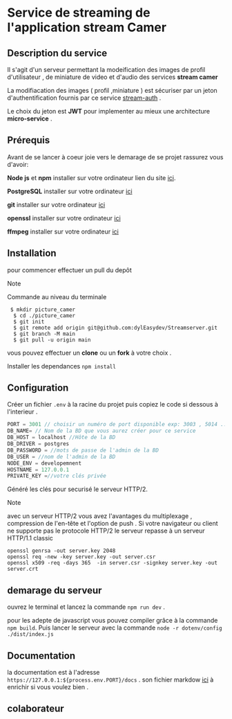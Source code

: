 # Service de streaming de l'application stream Camer 

## Description du service

Il s'agit d'un serveur permettant la modeification des images de 
profil d'utilisateur , de miniature de video et d'audio des services **stream camer**

La modifiacation des images ( profil ,miniature ) est sécuriser par un jeton d'authentification fournis par ce service [stream-auth]() .

Le choix du jeton est **JWT** pour implementer au mieux une architecture **micro-service** .   


## Prérequis
Avant de se lancer à coeur joie vers le demarage de se projet rassurez vous d'avoir:

**Node js** et **npm** installer sur votre ordinateur lien du site [ici](node.org).

**PostgreSQL** installer sur votre ordinateur [ici](postgres.org)

**git** installer sur votre ordinateur [ici](git.org)

**openssl** installer sur votre ordinateur [ici](openssl.org)

**ffmpeg** installer sur votre ordinateur [ici](ffmpe.org)

## Installation 

pour commencer effectuer un pull du depôt
>[!NOTE]
>Commande au niveau du terminale
>```
>  $ mkdir picture_camer
>   $ cd ./picture_camer
>   $ git init
>   $ git remote add origin git@github.com:dylEasydev/Streamserver.git
>   $ git branch -M main
>   $ git pull -u origin main
>```
vous pouvez effectuer un **clone** ou un **fork** à votre choix .

Installer les dependances  `npm install`

## Configuration
Créer un fichier `.env` à la racine du projet puis copiez le code si dessous à l'interieur .

```js
PORT = 3001 // choisir un numéro de port disponible exp: 3003 , 5014 ...
DB_NAME= // Nom de la BD que vous aurez créer pour ce service  
DB_HOST = localhost //Hôte de la BD
DB_DRIVER = postgres
DB_PASSWORD = //mots de passe de l'admin de la BD
DB_USER = //nom de l'admin de la BD
NODE_ENV = developemnent
HOSTNAME = 127.0.0.1
PRIVATE_KEY =//votre clés privée

```

Généré les clés pour securisé le serveur HTTP/2.
>[!NOTE]
>avec un serveur HTTP/2 vous avez l'avantages du multiplexage , compression de l'en-tête
>et l'option de push . Si votre navigateur ou client ne supporte pas le protocole HTTP/2
>le serveur repasse à un serveur HTTP/1.1 classic

```
openssl genrsa -out server.key 2048
openssl req -new -key server.key -out server.csr
openssl x509 -req -days 365  -in server.csr -signkey server.key -out server.crt
```

## demarage du serveur
ouvrez le terminal et lancez la commande `npm run dev` .

pour les adepte de javascript vous pouvez compiler grâce à la commande `npm build`.
Puis lancer le serveur avec la commande `node -r dotenv/config ./dist/index.js`

## Documentation
la documentation est à l'adresse ``https://127.0.0.1:${process.env.PORT}/docs`` .
son fichier markdow [ici](./doc.md) à enrichir si vous voulez bien . 


## colaborateur
